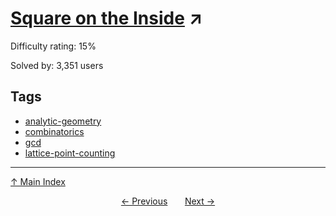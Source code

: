 # [Square on the Inside](https://projecteuler.net/problem=504) ↗️

Difficulty rating: 15%

Solved by: 3,351 users
## Tags

- [analytic-geometry](../tags/analytic-geometry.md)
- [combinatorics](../tags/combinatorics.md)
- [gcd](../tags/gcd.md)
- [lattice-point-counting](../tags/lattice-point-counting.md)



---

[↑ Main Index](../README.md)


<div align=center><a href='503.md'>← Previous</a> &nbsp;&nbsp; &nbsp;&nbsp;  <a href='505.md'>Next →</a></div>
